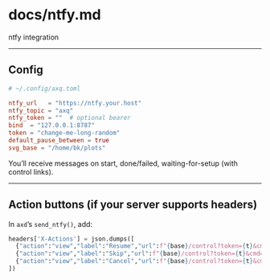 # docs/ntfy.md

ntfy integration

---

## Config

```toml
# ~/.config/axq.toml

ntfy_url   = "https://ntfy.your.host"
ntfy_topic = "axq"
ntfy_token = ""  # optional bearer
bind  = "127.0.0.1:8787"
token = "change-me-long-random"
default_pause_between = true
svg_base = "/home/bk/plots"
```

You’ll receive messages on start, done/failed, waiting-for-setup (with control links).

---

## Action buttons (if your server supports headers)

In `axd`’s `send_ntfy()`, add:

```python
headers['X-Actions'] = json.dumps([
  {"action":"view","label":"Resume","url":f"{base}/control?token={t}&cmd=resume"},
  {"action":"view","label":"Skip","url":f"{base}/control?token={t}&cmd=skip"},
  {"action":"view","label":"Cancel","url":f"{base}/control?token={t}&cmd=cancel"},
])
```
